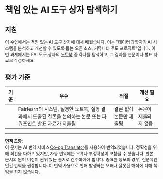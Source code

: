 <!--
CO_OP_TRANSLATOR_METADATA:
{
  "original_hash": "dbda60e7b1fe5f18974e7858eff0004e",
  "translation_date": "2025-09-03T23:31:20+00:00",
  "source_file": "1-Introduction/3-fairness/assignment.md",
  "language_code": "ko"
}
-->
# 책임 있는 AI 도구 상자 탐색하기

## 지침

이 수업에서는 책임 있는 AI 도구 상자에 대해 배웠습니다. 이는 "데이터 과학자가 AI 시스템을 분석하고 개선할 수 있도록 돕는 오픈 소스, 커뮤니티 주도 프로젝트"입니다. 이번 과제에서는 RAI 도구 상자의 [노트북](https://github.com/microsoft/responsible-ai-toolbox/blob/main/notebooks/responsibleaidashboard/getting-started.ipynb) 중 하나를 탐색하고, 그 결과를 논문이나 발표 자료로 작성하세요.

## 평가 기준

| 기준 | 우수 | 적절 | 개선 필요 |
| -------- | --------- | -------- | ----------------- |
|          | Fairlearn의 시스템, 실행한 노트북, 실행 결과에서 도출된 결론을 논의하는 논문 또는 파워포인트 발표 자료가 제출됨 | 결론 없이 논문만 제출됨 | 논문이 제출되지 않음 |

---

**면책 조항**:  
이 문서는 AI 번역 서비스 [Co-op Translator](https://github.com/Azure/co-op-translator)를 사용하여 번역되었습니다. 정확성을 위해 최선을 다하고 있지만, 자동 번역에는 오류나 부정확성이 포함될 수 있습니다. 원본 문서의 원어 버전이 권위 있는 출처로 간주되어야 합니다. 중요한 정보의 경우, 전문적인 인간 번역을 권장합니다. 이 번역 사용으로 인해 발생하는 오해나 잘못된 해석에 대해 책임을 지지 않습니다.